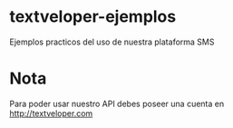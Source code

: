 # textveloper-ejemplos
Ejemplos practicos del uso de nuestra plataforma SMS

# Nota
Para poder usar nuestro API debes poseer una cuenta en http://textveloper.com 

